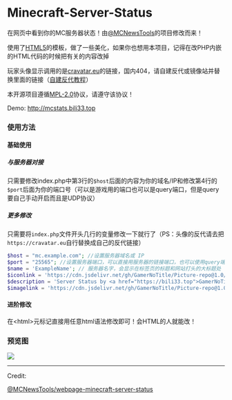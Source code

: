 # Minecraft-Server-Status
在网页中看到你的MC服务器状态！由[@MCNewsTools](https://github.com/MCNewsTools/webpage-minecraft-server-status)的项目修改而来！

使用了[HTML5](https://html5up.net/)的模板，做了一些美化，如果你也想用本项目，记得在改PHP内嵌的HTML代码的时候把有关的内容改掉

玩家头像显示调用的是[cravatar.eu](cravatar.eu)的链接，国内404，请自建反代或镜像站并替换里面的链接（[自建反代教程](https://bili33.top/2019/10/25/CloudFlare-Workers-Section1/)）

本开源项目遵循[MPL-2.0](https://github.com/GamerNoTitle/Minecraft-Server-Status/blob/master/LICENSE)协议，请遵守该协议！

Demo: http://mcstats.bili33.top

### 使用方法

#### 基础使用

##### 与服务器对接

只需要修改index.php中第3行的`$host`后面的内容为你的域名/IP和修改第4行的`$port`后面为你的端口号（可以是游戏用的端口也可以是query端口，但是query要自己手动开启而且是UDP协议）

##### 更多修改

只需要将`index.php`文件开头几行的变量修改一下就行了（PS：头像的反代请去把`https://cravatar.eu`自行替换成自己的反代链接）

```php
$host = "mc.example.com"; //设置服务器域名或 IP
$port = "25565"; //设置服务器端口，可以直接用服务器的链接端口，也可以使用query端口（UDP协议）
$name = 'ExampleName'; // 服务器名字，会显示在标签页的标题和网站打头的大标题处
$iconlink = 'https://cdn.jsdelivr.net/gh/GamerNoTitle/Picture-repo@1.0/AboutMe/logo-mini.png'; // 网站图标链接，可以使图片格式（.png/.jpg/etc.）或者是ico图标，用绝对路径或相对路径均可
$description = 'Server Status by <a href="https://bili33.top">GamerNoTitle</a> | Tamplate by <a href="https://html5up.net">HTML5UP</a><br>Open Source Project <a href="https://github.com/GamerNoTitle/Minecraft-Server-Status">Minecraft-Server-Status</a> is now avaliable on <a href="https://github.com/GamerNoTitle/Minecraft-Server-Status">Github</a>'; // 描述，会显示在大标题的下方，用html语法写就可以了，换行请用<br>
$imagelink = 'https://cdn.jsdelivr.net/gh/GamerNoTitle/Picture-repo@1.0/AboutMe/logo-mini.png'; // 图片链接，会显示在服务器信息右边的圈圈里
```



#### 进阶修改

在\<html>元标记直接用任意html语法修改即可！会HTML的人就能改！

### 预览图

![](https://cdn.jsdelivr.net/gh/GamerNoTitle/Minecraft-Server-Status@master/preview.png)

---

Credit:

[@MCNewsTools/webpage-minecraft-server-status](https://github.com/MCNewsTools/webpage-minecraft-server-status)

